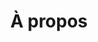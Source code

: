 ---
title: À propos
type: a-propos
layout: index
menuposition: apropos
description: "Propulser les entreprises du Québec tout en mettant en valeur le talent des créateurs locaux"
---